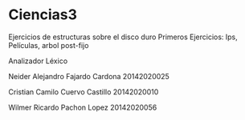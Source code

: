 # Ciencias3
Ejercicios de estructuras sobre el disco duro
Primeros Ejercicios: Ips, Películas, arbol post-fijo

Analizador Léxico

Neider Alejandro Fajardo Cardona  20142020025

Cristian Camilo Cuervo Castillo   20142020010

Wilmer Ricardo Pachon Lopez       20142020056
